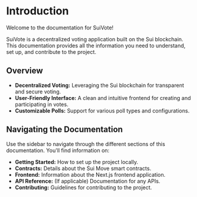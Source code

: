 # Introduction

Welcome to the documentation for SuiVote!

SuiVote is a decentralized voting application built on the Sui blockchain. This documentation provides all the information you need to understand, set up, and contribute to the project.

## Overview

* **Decentralized Voting:** Leveraging the Sui blockchain for transparent and secure voting.
* **User-Friendly Interface:** A clean and intuitive frontend for creating and participating in votes.
* **Customizable Polls:** Support for various poll types and configurations.

## Navigating the Documentation

Use the sidebar to navigate through the different sections of this documentation. You'll find information on:

* **Getting Started:** How to set up the project locally.
* **Contracts:** Details about the Sui Move smart contracts.
* **Frontend:** Information about the Next.js frontend application.
* **API Reference:** (If applicable) Documentation for any APIs.
* **Contributing:** Guidelines for contributing to the project.